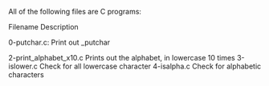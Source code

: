 All of the following files are C programs:

Filename			Description

0-putchar.c:			Print out _putchar
 
2-print_alphabet_x10.c	        Prints out  the alphabet, in lowercase 10 times
3-islower.c	                Check for all lowercase character
4-isalpha.c	                Check for alphabetic characters 
